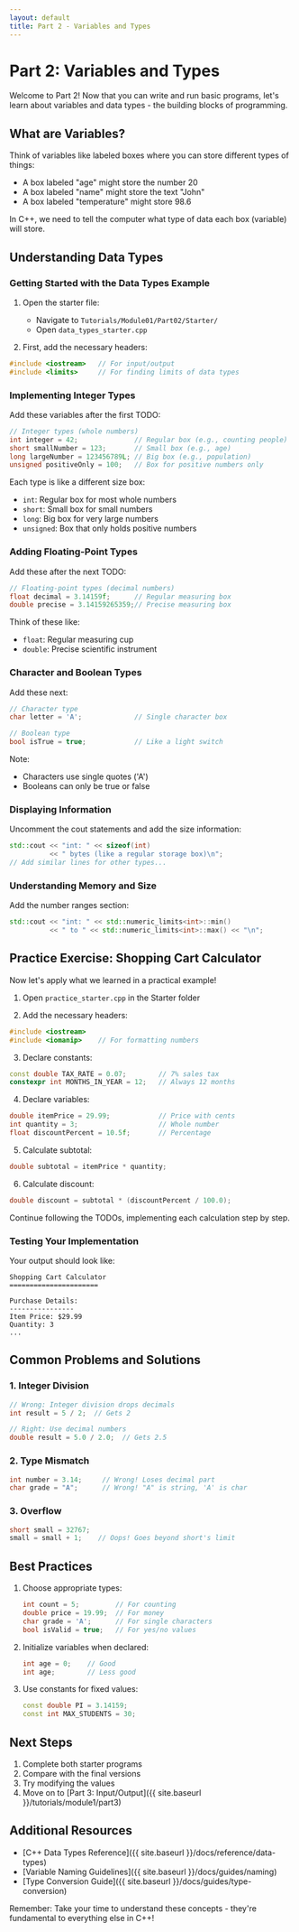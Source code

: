 ```yaml
---
layout: default
title: Part 2 - Variables and Types
---
```


# Part 2: Variables and Types

Welcome to Part 2! Now that you can write and run basic programs, let's learn about variables and data types - the building blocks of programming.

## What are Variables?

Think of variables like labeled boxes where you can store different types of things:
- A box labeled "age" might store the number 20
- A box labeled "name" might store the text "John"
- A box labeled "temperature" might store 98.6

In C++, we need to tell the computer what type of data each box (variable) will store.

## Understanding Data Types

### Getting Started with the Data Types Example

1. Open the starter file:
   - Navigate to `Tutorials/Module01/Part02/Starter/`
   - Open `data_types_starter.cpp`

2. First, add the necessary headers:
```cpp
#include <iostream>   // For input/output
#include <limits>     // For finding limits of data types
```

### Implementing Integer Types

Add these variables after the first TODO:
```cpp
// Integer types (whole numbers)
int integer = 42;              // Regular box (e.g., counting people)
short smallNumber = 123;       // Small box (e.g., age)
long largeNumber = 123456789L; // Big box (e.g., population)
unsigned positiveOnly = 100;   // Box for positive numbers only
```

Each type is like a different size box:
- `int`: Regular box for most whole numbers
- `short`: Small box for small numbers
- `long`: Big box for very large numbers
- `unsigned`: Box that only holds positive numbers

### Adding Floating-Point Types

Add these after the next TODO:
```cpp
// Floating-point types (decimal numbers)
float decimal = 3.14159f;      // Regular measuring box
double precise = 3.14159265359;// Precise measuring box
```

Think of these like:
- `float`: Regular measuring cup
- `double`: Precise scientific instrument

### Character and Boolean Types

Add these next:
```cpp
// Character type
char letter = 'A';             // Single character box

// Boolean type
bool isTrue = true;            // Like a light switch
```

Note:
- Characters use single quotes ('A')
- Booleans can only be true or false

### Displaying Information

Uncomment the cout statements and add the size information:
```cpp
std::cout << "int: " << sizeof(int) 
          << " bytes (like a regular storage box)\n";
// Add similar lines for other types...
```

### Understanding Memory and Size

Add the number ranges section:
```cpp
std::cout << "int: " << std::numeric_limits<int>::min() 
          << " to " << std::numeric_limits<int>::max() << "\n";
```

## Practice Exercise: Shopping Cart Calculator

Now let's apply what we learned in a practical example!

1. Open `practice_starter.cpp` in the Starter folder

2. Add the necessary headers:
```cpp
#include <iostream>
#include <iomanip>    // For formatting numbers
```

3. Declare constants:
```cpp
const double TAX_RATE = 0.07;        // 7% sales tax
constexpr int MONTHS_IN_YEAR = 12;   // Always 12 months
```

4. Declare variables:
```cpp
double itemPrice = 29.99;            // Price with cents
int quantity = 3;                    // Whole number
float discountPercent = 10.5f;       // Percentage
```

5. Calculate subtotal:
```cpp
double subtotal = itemPrice * quantity;
```

6. Calculate discount:
```cpp
double discount = subtotal * (discountPercent / 100.0);
```

Continue following the TODOs, implementing each calculation step by step.

### Testing Your Implementation

Your output should look like:
```
Shopping Cart Calculator
======================

Purchase Details:
----------------
Item Price: $29.99
Quantity: 3
...
```

## Common Problems and Solutions

### 1. Integer Division
```cpp
// Wrong: Integer division drops decimals
int result = 5 / 2;  // Gets 2

// Right: Use decimal numbers
double result = 5.0 / 2.0;  // Gets 2.5
```

### 2. Type Mismatch
```cpp
int number = 3.14;     // Wrong! Loses decimal part
char grade = "A";      // Wrong! "A" is string, 'A' is char
```

### 3. Overflow
```cpp
short small = 32767;
small = small + 1;    // Oops! Goes beyond short's limit
```

## Best Practices
1. Choose appropriate types:
   ```cpp
   int count = 5;         // For counting
   double price = 19.99;  // For money
   char grade = 'A';      // For single characters
   bool isValid = true;   // For yes/no values
   ```

2. Initialize variables when declared:
   ```cpp
   int age = 0;    // Good
   int age;        // Less good
   ```

3. Use constants for fixed values:
   ```cpp
   const double PI = 3.14159;
   const int MAX_STUDENTS = 30;
   ```

## Next Steps
1. Complete both starter programs
2. Compare with the final versions
3. Try modifying the values
4. Move on to [Part 3: Input/Output]({{ site.baseurl }}/tutorials/module1/part3)

## Additional Resources
- [C++ Data Types Reference]({{ site.baseurl }}/docs/reference/data-types)
- [Variable Naming Guidelines]({{ site.baseurl }}/docs/guides/naming)
- [Type Conversion Guide]({{ site.baseurl }}/docs/guides/type-conversion)

Remember: Take your time to understand these concepts - they're fundamental to everything else in C++!
